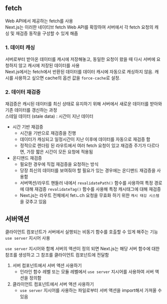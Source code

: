 ## fetch
Web API에서 제공하는 fetch를 사용<br>
Next.js는 이러한 네이티브 fetch Web API를 확장하여 서버에서 각 fetch 요청의 캐싱 및 재검증 동작을 구성할 수 있게 해줌

### 1. 데이터 캐싱
서버로부터 받아온 데이터를 캐시에 저장해놓고, 동일한 요청이 왔을 때 다시 서버에 요청하지 않고 캐시에 저장된 데이터를 사용<br>
Next.js에서는 fetch에서 반환된 데이터를 데이터 캐시에 자동으로 캐싱하지 않음.
캐시를 사용하고 싶으면 cache의 옵션 값을 `force-cache`로 설정.

### 2. 데이터 재검증
재검증은 캐시된 데이터를 최신 상태로 유지하기 위해 서버에서 새로운 데이터를 받아와 기존 데이터를 갱신하는 과정 <br>
스테일 데이터 (stale data) : 시간이 지난 데이터

- 시간 기반 재검증
    - 시간을 기반으로 재검증을 진행
    - 데이터가 캐싱되고 일정시간이 지난 이후에 데이터를 자동으로 재검증 함
    - 정적으로 렌더링 된 라우트에서 여러 fetch 요청이 있고 재검증 주기가 다르다면, 가장 짧은 시간이 모든 요청에 적용됨
- 온디맨드 재검증
    - 필요한 경우에 직접 재검증을 요청하는 방식
    - 당장 최신의 데이터를 보여줘야 할 필요가 있는 경우에는 온디맨드 재검증을 사용함
    - 서버액션/라우트 핸들러 내에서 `revalidatePath()` 함수를 사용하여 특정 경로에 대해 재검증 `revalidateTag()` 함수를 사용해 특정 캐시태그에 대해 재검증
    - Next.js는 라우트 전체에서 fetㄴch 요청을 무효화 하기 위한 `캐시 태깅 시스템`을 갖추고 있음

## 서버액션
클라이언트 컴포넌트가 서버에서 실행되는 비동기 함수를 호출할 수 있게 해주는 기능
`use server` 지시어 사용

`use server` 지시어와 함께 서버의 액션이 정의 되면 Next.js는 해당 서버 함수에 대한 참조를 생성하고 그 참조를 클라이언트 컴포넌트에 전달함

1. 서버 컴포넌트에서 서버 액션 사용하기
    - 인라인 함수 레벨 또는 모듈 레벨에서 `use server` 지시어를 사용하여 서버 액션을 정의함
2. 클라이언트 컴포넌트에서 서버 액션 사용하기
    - `use server` 지시어를 사용하는 파일로부터 서버 액션을 import해서 가져올 수 있음


    

